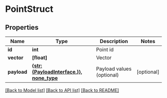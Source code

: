 # PointStruct

## Properties
Name | Type | Description | Notes
------------ | ------------- | ------------- | -------------
**id** | **int** | Point id | 
**vector** | **[float]** | Vector | 
**payload** | [**{str: (PayloadInterface,)}, none_type**](PayloadInterface.md) | Payload values (optional) | [optional] 

[[Back to Model list]](../README.md#documentation-for-models) [[Back to API list]](../README.md#documentation-for-api-endpoints) [[Back to README]](../README.md)


